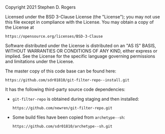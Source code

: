 Copyright 2021 Stephen D. Rogers

Licensed under the BSD 3-Clause License (the "License"); you may not use
this file except in compliance with the License.  You may obtain a copy of
the License at

    https://opensource.org/licenses/BSD-3-Clause

Software distributed under the License is distributed on an "AS IS" BASIS,
WITHOUT WARRANTIES OR CONDITIONS OF ANY KIND, either express or implied.
See the License for the specific language governing permissions and
limitations under the License.

The master copy of this code base can be found here:

    https://github.com/sdr01810/git-filter-repo--install.git

It has the following third-party source code dependencies:

- `git-filter-repo` is obtained during staging and then installed:

      https://github.com/newren/git-filter-repo.git

- Some build files have been copied from `archetype--sh`:

      https://github.com/sdr01810/archetype--sh.git

